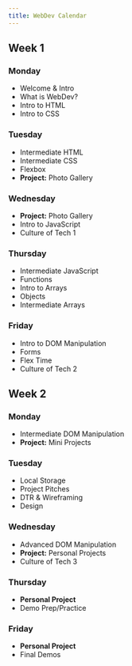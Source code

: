 ```yaml
---
title: WebDev Calendar
---
```


<section class="week-card">
    <h2>Week 1</h2>
    <section class="day-cards">
      <article class="day-card">
        <h3>Monday</h3>
        <ul>
          <li>Welcome & Intro</li>
          <li>What is WebDev?</li>
          <li>Intro to HTML</li>
          <li>Intro to CSS</li>
        </ul>
      </article>
        <article class="day-card">
        <h3>Tuesday</h3>
        <ul>
          <li>Intermediate HTML</li>
          <li>Intermediate CSS</li>
          <li>Flexbox</li>
          <li><strong>Project:</strong> Photo Gallery</li>
        </ul>
      </article>
        <article class="day-card">
        <h3>Wednesday</h3>
        <ul>
          <li><strong>Project:</strong> Photo Gallery</li>
          <li>Intro to JavaScript</li>
          <li>Culture of Tech 1</li>
        </ul>
      </article>
        <article class="day-card">
        <h3>Thursday</h3>
        <ul>
          <li>Intermediate JavaScript</li>
          <li>Functions</li>
          <li>Intro to Arrays</li>
          <li>Objects</li>
          <li>Intermediate Arrays</li>
        </ul>
      </article>
        <article class="day-card">
        <h3>Friday</h3>
        <ul>
          <li>Intro to DOM Manipulation</li>
          <li>Forms</li>
          <li>Flex Time</li>
          <li>Culture of Tech 2</li>
        </ul>
      </article>
    </section>
  </section>

  <section class="week-card">
    <h2>Week 2</h2>
      <section class="day-cards">
        <article class="day-card">
        <h3>Monday</h3>
        <ul>
          <li>Intermediate DOM Manipulation</li>
          <li><strong>Project:</strong> Mini Projects</li>
        </ul>
      </article>
        <article class="day-card">
        <h3>Tuesday</h3>
        <ul>
          <li>Local Storage</li>
          <li>Project Pitches</li>
          <li>DTR & Wireframing</li>
          <li>Design</li>
        </ul>
      </article>
        <article class="day-card">
        <h3>Wednesday</h3>
        <ul>
          <li>Advanced DOM Manipulation</li>
          <li><strong>Project:</strong> Personal Projects</li>
          <li>Culture of Tech 3</li>
        </ul>
      </article>
        <article class="day-card">
        <h3>Thursday</h3>
        <ul>
          <li><strong>Personal Project</strong></li>
          <li>Demo Prep/Practice</li>
        </ul>
      </article>
        <article class="day-card">
        <h3>Friday</h3>
        <ul>
          <li><strong>Personal Project</strong></li>
          <li>Final Demos</li>
        </ul>
      </article>
    </section>
  </section>
